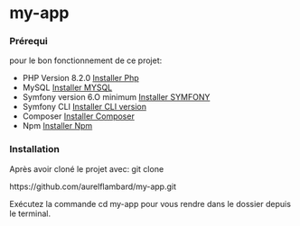 # my-app

<h3>Prérequi</h3>
<p>pour le bon fonctionnement de ce projet:</p>
<ul>
<li>PHP Version 8.2.0 <a href="https://www.php.net/manual/fr/install.php">Installer Php</a></li>
<li>MySQL <a href="https://doc.ubuntu-fr.org/mysql">Installer MYSQL</a></li>
<li>Symfony version 6.O minimum <a href="https://symfony.com/doc/current/setup.html">Installer SYMFONY</a> </li>
<li>Symfony CLI <a href="https://symfony.com/download"> Installer CLI version</a></li>
<li>Composer <a href="https://symfony.com/download">Installer Composer</a> </li>
<li>Npm <a href="https://docs.npmjs.com/getting-started">Installer Npm </a></li>
</ul>

<h3>Installation</h3>

<p> Après avoir cloné le projet avec: git clone  </p>
<div>https://github.com/aurelflambard/my-app.git</div>

<p>Exécutez la commande cd my-app pour vous rendre dans le dossier depuis le terminal.</p>
